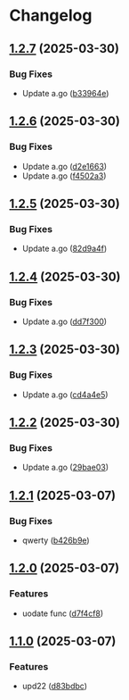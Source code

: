 # Changelog

## [1.2.7](https://github.com/VladyslavLytovchenko/test-release-please/compare/folder-a/v1.2.6...folder-a/v1.2.7) (2025-03-30)


### Bug Fixes

* Update a.go ([b33964e](https://github.com/VladyslavLytovchenko/test-release-please/commit/b33964e1622ce3219c193cf267d467a80e3edd1f))

## [1.2.6](https://github.com/VladyslavLytovchenko/test-release-please/compare/folder-a/v1.2.5...folder-a/v1.2.6) (2025-03-30)


### Bug Fixes

* Update a.go ([d2e1663](https://github.com/VladyslavLytovchenko/test-release-please/commit/d2e16633090cbe7e2d3b31ef0dd346303ae385e7))
* Update a.go ([f4502a3](https://github.com/VladyslavLytovchenko/test-release-please/commit/f4502a356e9620226a9d2f9f6e8aa4113f160538))

## [1.2.5](https://github.com/VladyslavLytovchenko/test-release-please/compare/folder-a/v1.2.4...folder-a/v1.2.5) (2025-03-30)


### Bug Fixes

* Update a.go ([82d9a4f](https://github.com/VladyslavLytovchenko/test-release-please/commit/82d9a4f68811aa1c7e6f42bef750fc385607d957))

## [1.2.4](https://github.com/VladyslavLytovchenko/test-release-please/compare/folder-a/v1.2.3...folder-a/v1.2.4) (2025-03-30)


### Bug Fixes

* Update a.go ([dd7f300](https://github.com/VladyslavLytovchenko/test-release-please/commit/dd7f30078501788c1f54145e62411a38f219602f))

## [1.2.3](https://github.com/VladyslavLytovchenko/test-release-please/compare/folder-a/v1.2.2...folder-a/v1.2.3) (2025-03-30)


### Bug Fixes

* Update a.go ([cd4a4e5](https://github.com/VladyslavLytovchenko/test-release-please/commit/cd4a4e5299340933e105cd3315042979ff62d19c))

## [1.2.2](https://github.com/VladyslavLytovchenko/test-release-please/compare/folder-a/v1.2.1...folder-a/v1.2.2) (2025-03-30)


### Bug Fixes

* Update a.go ([29bae03](https://github.com/VladyslavLytovchenko/test-release-please/commit/29bae031891332ccdbe4a88c43f4ab66987316d5))

## [1.2.1](https://github.com/VladyslavLytovchenko/test-release-please/compare/folder-a/v1.2.0...folder-a/v1.2.1) (2025-03-07)


### Bug Fixes

* qwerty ([b426b9e](https://github.com/VladyslavLytovchenko/test-release-please/commit/b426b9eb4dc16d035fc809a114489f71eb829635))

## [1.2.0](https://github.com/VladyslavLytovchenko/test-release-please/compare/folder-a/v1.1.0...folder-a/v1.2.0) (2025-03-07)


### Features

* uodate func ([d7f4cf8](https://github.com/VladyslavLytovchenko/test-release-please/commit/d7f4cf853bc82369322e770bb8f60896ad379933))

## [1.1.0](https://github.com/VladyslavLytovchenko/test-release-please/compare/folder-a-v1.0.1...folder-a/v1.1.0) (2025-03-07)


### Features

* upd22 ([d83bdbc](https://github.com/VladyslavLytovchenko/test-release-please/commit/d83bdbcdb5fb16a9f7a81cabf8ac66be4796744d))
